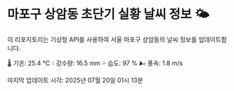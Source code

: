 
# 마포구 상암동 초단기 실황 날씨 정보 🌤️

이 리포지토리는 기상청 API를 사용하여 서울 마포구 상암동의 날씨 정보를 업데이트합니다. 

🌡️ 기온: 25.4 ℃
💧 강수량: 16.5 mm
💦 습도: 97 %
🌬️ 풍속: 1.8 m/s

마지막 업데이트 시각: 2025년 07월 20일 01시 13분    
